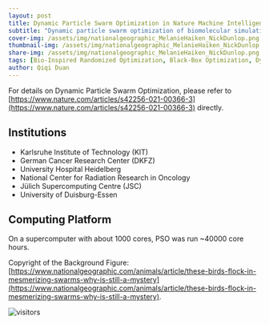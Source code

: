 ```yaml
---
layout: post
title: Dynamic Particle Swarm Optimization in Nature Machine Intelligence
subtitle: "Dynamic particle swarm optimization of biomolecular simulation parameters with flexible objective functions"
cover-img: /assets/img/nationalgeographic_MelanieHaiken_NickDunlop.png
thumbnail-img: /assets/img/nationalgeographic_MelanieHaiken_NickDunlop.png
share-img: /assets/img/nationalgeographic_MelanieHaiken_NickDunlop.png
tags: [Bio-Inspired Randomized Optimization, Black-Box Optimization, Dynamic Optimization, Global Optimization, PSO, Swarm Intelligence]
author: Qiqi Duan
---
```


For details on Dynamic Particle Swarm Optimization, please refer to [https://www.nature.com/articles/s42256-021-00366-3](https://www.nature.com/articles/s42256-021-00366-3) directly.

## Institutions

- Karlsruhe Institute of Technology (KIT)
- German Cancer Research Center (DKFZ)
- University Hospital Heidelberg
- National Center for Radiation Research in Oncology
- Jülich Supercomputing Centre (JSC)
- University of Duisburg-Essen

## Computing Platform

On a supercomputer with about 1000 cores, PSO was run ~40000 core hours.

Copyright of the Background Figure: [https://www.nationalgeographic.com/animals/article/these-birds-flock-in-mesmerizing-swarms-why-is-still-a-mystery](https://www.nationalgeographic.com/animals/article/these-birds-flock-in-mesmerizing-swarms-why-is-still-a-mystery).

![visitors](https://visitor-badge.laobi.icu/badge?page_id=Evolutionary-Intelligence.DistributedEvolutionaryComputation)
